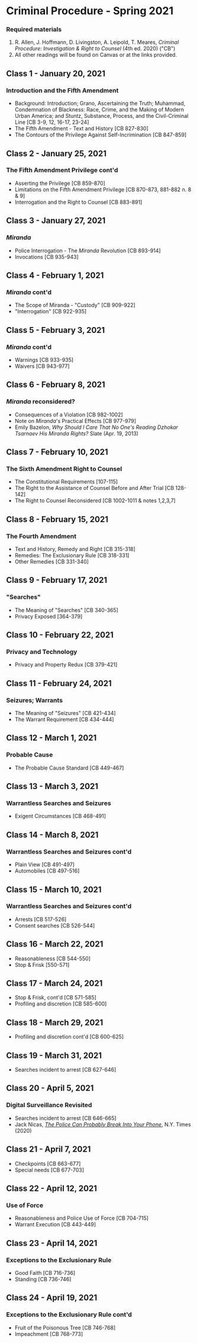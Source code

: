 # Criminal Procedure - Spring 2021

### Required materials
1. R. Allen, J. Hoffmann, D. Livingston, A. Leipold, T. Meares, _Criminal Procedure: Investigation & Right to Counsel_ (4th ed. 2020) ("CB")
2. All other readings will be found on Canvas or at the links provided.

## Class 1 - January 20, 2021
### Introduction and the Fifth Amendment
- Background: Introduction; Grano, Ascertaining the Truth; Muhammad, Condemnation of Blackness: Race, Crime, and the Making of Modern Urban America; and Stuntz, Substance, Process, and the Civil-Criminal Line [CB 3-9, 12, 16-17, 23-24]
- The Fifth Amendment - Text and History [CB 827-830]
- The Contours of the Privilege Against Self-Incrimination [CB 847-859]
## Class 2 - January 25, 2021
### The Fifth Amendment Privilege cont'd
- Asserting the Privilege [CB 859-870]
- Limitations on the Fifth Amendment Privilege [CB 870-873, 881-882 n. 8 & 9]
- Interrogation and the Right to Counsel [CB 883-891]
## Class 3 - January 27, 2021
### _Miranda_
- Police Interrogation - The _Miranda_ Revolution [CB 893-914]
- Invocations [CB 935-943]
## Class 4 - February 1, 2021
### _Miranda_ cont'd
- The Scope of Miranda - "Custody" [CB 909-922]
- "Interrogation" [CB 922-935]
## Class 5 - February 3, 2021
### _Miranda_ cont'd
- Warnings [CB 933-935]
- Waivers [CB 943-977]
## Class 6 - February 8, 2021
### _Miranda_ reconsidered?
- Consequences of a Violation [CB 982-1002]
- Note on _Miranda_'s Practical Effects [CB 977-979]
- Emily Bazelon, _Why Should I Care That No One's Reading Dzhokar Tsarnaev His Miranda Rights?_ Slate (Apr. 19, 2013)
## Class 7 - February 10, 2021
### The Sixth Amendment Right to Counsel
- The Constitutional Requirements [107-115]
- The Right to the Assistance of Counsel Before and After Trial [CB 128-142]
- The Right to Counsel Reconsidered [CB 1002-1011 & notes 1,2,3,7]
## Class 8 - February 15, 2021
### The Fourth Amendment
- Text and History, Remedy and Right [CB 315-318]
- Remedies: The Exclusionary Rule [CB 318-331]
- Other Remedies [CB 331-340]
## Class 9 - February 17, 2021
### "Searches"
- The Meaning of "Searches" [CB 340-365]
- Privacy Exposed [364-379]
## Class 10 - February 22, 2021
### Privacy and Technology
- Privacy and Property Redux [CB 379-421]
## Class 11 - February 24, 2021
### Seizures; Warrants
- The Meaning of "Seizures" [CB 421-434]
- The Warrant Requirement [CB 434-444]
## Class 12 - March 1, 2021
### Probable Cause
- The Probable Cause Standard [CB 449-467]
## Class 13 - March 3, 2021
### Warrantless Searches and Seizures
- Exigent Circumstances [CB 468-491]
## Class 14 - March 8, 2021
### Warrantless Searches and Seizures cont'd
- Plain View [CB 491-497]
- Automobiles [CB 497-516]
## Class 15 - March 10, 2021
### Warrantless Searches and Seizures cont'd
- Arrests [CB 517-526]
- Consent searches [CB 526-544]
## Class 16 - March 22, 2021
- Reasonableness [CB 544-550]
- Stop & Frisk [550-571]
## Class 17 - March 24, 2021
- Stop & Frisk, cont'd [CB 571-585]
- Profiling and discretion [CB 585-600]
## Class 18 - March 29, 2021
- Profiling and discretion cont'd [CB 600-625]
## Class 19 - March 31, 2021
- Searches incident to arrest [CB 627-646]
## Class 20 - April 5, 2021
### Digital Surveillance Revisited
- Searches incident to arrest [CB 646-665]
- Jack Nicas, [_The Police Can Probably Break Into Your Phone_](https://www.nytimes.com/2020/10/21/technology/iphone-encryption-police.html), N.Y. Times (2020)
## Class 21 - April 7, 2021
- Checkpoints [CB 663-677]
- Special needs [CB 677-703]
## Class 22 - April 12, 2021
### Use of Force
- Reasonableness and Police Use of Force [CB 704-715]
- Warrant Execution [CB 443-449]
## Class 23 - April 14, 2021
### Exceptions to the Exclusionary Rule
- Good Faith [CB 716-736]
- Standing [CB 736-746]
## Class 24 - April 19, 2021
### Exceptions to the Exclusionary Rule cont'd
- Fruit of the Poisonous Tree [CB 746-768]
- Impeachment [CB 768-773]

